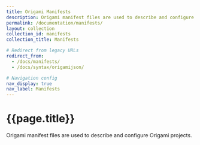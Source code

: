 ```yaml
---
title: Origami Manifests
description: Origami manifest files are used to describe and configure Origami projects.
permalink: /documentation/manifests/
layout: collection
collection_id: manifests
collection_title: Manifests

# Redirect from legacy URLs
redirect_from:
  - /docs/manifests/
  - /docs/syntax/origamijson/

# Navigation config
nav_display: true
nav_label: Manifests
---
```



# {{page.title}}

Origami manifest files are used to describe and configure Origami projects.
